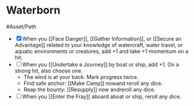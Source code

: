 # Waterborn
#Asset/Path 

- <input type="checkbox" checked>When you [[Face Danger]], [[Gather Information]], or [[Secure an Advantage]] related to your knowledge of watercraft, water travel, or aquatic environments or creatures, add +1 and take +1 momentum on a hit.
- <input type="checkbox">When you [[Undertake a Journey]] by boat or ship, add +1. On a strong hit, also choose one.
	- The wind is at your back: Mark progress twice.
	- Find safe anchor: [[Make Camp]] nowand reroll any dice.
	- Reap the bounty: [[Resupply]] now andreroll any dice.
- <input type="checkbox">When you [[Enter the Fray]] aboard aboat or ship, reroll any dice.